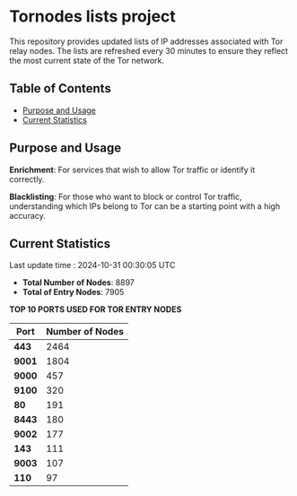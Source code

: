 # Tornodes lists project

This repository provides updated lists of IP addresses associated with Tor relay nodes. The lists are refreshed every 30 minutes to ensure they reflect the most current state of the Tor network.

## Table of Contents

- [Purpose and Usage](#purpose-and-usage)
- [Current Statistics](#current-statistics)


## Purpose and Usage

**Enrichment**: For services that wish to allow Tor traffic or identify it correctly.

**Blacklisting**: For those who want to block or control Tor traffic, understanding which IPs belong to Tor can be a starting point with a high accuracy.

## Current Statistics

Last update time : 2024-10-31 00:30:05 UTC

- **Total Number of Nodes**: 8897
- **Total of Entry Nodes**: 7905

**TOP 10 PORTS USED FOR TOR ENTRY NODES**

| **Port** | **Number of Nodes** |
|------|-----------------|
| **443**   | 2464  |
| **9001**   | 1804  |
| **9000**   | 457  |
| **9100**   | 320  |
| **80**   | 191  |
| **8443**   | 180  |
| **9002**   | 177  |
| **143**   | 111  |
| **9003**   | 107  |
| **110**   | 97  |

